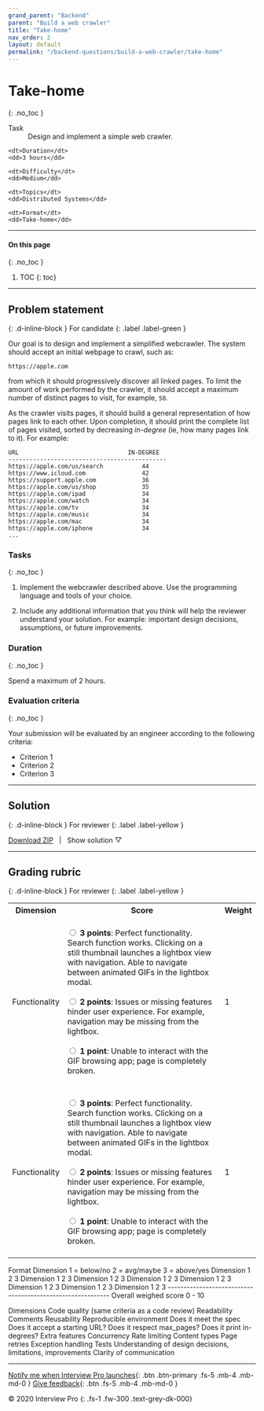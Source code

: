 ```yaml
---
grand_parent: "Backend"
parent: "Build a web crawler"
title: "Take-home"
nav_order: 2
layout: default
permalink: "/backend-questions/build-a-web-crawler/take-home"
---
```



# Take-home
{: .no_toc }

<dl>
    <dt>Task</dt>
    <dd>Design and implement a simple web crawler.</dd>

    <dt>Duration</dt>
    <dd>3 hours</dd>

    <dt>Difficulty</dt>
    <dd>Medium</dd>

    <dt>Topics</dt>
    <dd>Distributed Systems</dd>

    <dt>Format</dt>
    <dd>Take-home</dd>
</dl>


---


#### On this page
{: .no_toc }

1. TOC
{: toc}


---


## Problem statement
{: .d-inline-block } 
For candidate 
{: .label .label-green }


Our goal is to design and implement a simplified webcrawler. The system should accept an initial webpage to crawl, such as:

```
https://apple.com
```

from which it should progressively discover all linked pages. To limit the amount of work performed by the crawler, it should accept a maximum number of distinct pages to visit, for example, `50`.

As the crawler visits pages, it should build a general representation of how pages link to each other. Upon completion, it should print the complete list of pages visited, sorted by decreasing *in-degree* (ie, how many pages link to it). For example:

```
URL                               IN-DEGREE
---------------------------------------------
https://apple.com/us/search           44
https://www.icloud.com                42
https://support.apple.com             36
https://apple.com/us/shop             35
https://apple.com/ipad                34
https://apple.com/watch               34
https://apple.com/tv                  34
https://apple.com/music               34
https://apple.com/mac                 34
https://apple.com/iphone              34
...
```

### Tasks
{: .no_toc }

1. Implement the webcrawler described above. Use the programming language and tools of your choice. 

2. Include any additional information that you think will help the reviewer understand your solution. For example: important design decisions, assumptions, or future improvements.


### Duration
{: .no_toc }

Spend a maximum of 2 hours.


### Evaluation criteria
{: .no_toc }

Your submission will be evaluated by an engineer according to the following criteria:

* Criterion 1
* Criterion 2
* Criterion 3


---


## Solution
{: .d-inline-block } 
For reviewer
{: .label .label-yellow }

<script type="text/javascript" src="{{ "/assets/js/toggle-solution.js" | absolute_url }}"></script>


<a href="https://gist.github.com/git-interview/36afa27c5c1b8476308ad5a9de79dff9/archive/master.zip">Download ZIP</a>
&nbsp;&nbsp;|&nbsp;&nbsp;
<a class="toggle-solution-button">Show solution ▽</a>

<div class="solution">
    <script src="https://gist.github.com/git-interview/36afa27c5c1b8476308ad5a9de79dff9.js?file=readme.md"></script>
    <script src="https://gist.github.com/git-interview/36afa27c5c1b8476308ad5a9de79dff9.js?file=solution.py"></script>
    <script src="https://gist.github.com/git-interview/36afa27c5c1b8476308ad5a9de79dff9.js?file=output.log"></script>
    <script src="https://gist.github.com/git-interview/36afa27c5c1b8476308ad5a9de79dff9.js?file=Dockerfile"></script>
    <script src="https://gist.github.com/git-interview/36afa27c5c1b8476308ad5a9de79dff9.js?file=requirements.txt"></script>
</div>


---


## Grading rubric
{: .d-inline-block } 
For reviewer
{: .label .label-yellow }



<table>
    <tr>
        <th>Dimension</th>
        <th>Score</th>
        <th>Weight</th>
    </tr>
    <tr>
        <td>Functionality</td>
        <td>
            <br>
            <input type="radio" id="male" name="gender" value="male">
            <label for="male"><strong>3 points</strong>: Perfect functionality. Search function works. Clicking on a still thumbnail launches a lightbox view with navigation. Able to navigate between animated GIFs in the lightbox modal.</label>
            <br><br>
            <input type="radio" id="female" name="gender" value="female">
            <label for="female"><strong>2 points</strong>: Issues or missing features hinder user experience. For example, navigation may be missing from the lightbox.</label>
            <br><br>
            <input type="radio" id="other" name="gender" value="other">
            <label for="other"><strong>1 point</strong>: Unable to interact with the GIF browsing app; page is completely broken.</label>
            <br>
            <br>
        </td>
        <td>1</td>
    </tr>
    <tr>
        <td>Functionality</td>
        <td>
            <br>
            <input type="radio" id="male2" name="gender2" value="male2">
            <label for="male2"><strong>3 points</strong>: Perfect functionality. Search function works. Clicking on a still thumbnail launches a lightbox view with navigation. Able to navigate between animated GIFs in the lightbox modal.</label>
            <br><br>
            <input type="radio" id="female2" name="gender2" value="female2">
            <label for="female2"><strong>2 points</strong>: Issues or missing features hinder user experience. For example, navigation may be missing from the lightbox.</label>
            <br><br>
            <input type="radio" id="other2" name="gender2" value="other2">
            <label for="other2"><strong>1 point</strong>: Unable to interact with the GIF browsing app; page is completely broken.</label>
            <br>
            <br>
        </td>
        <td>1</td>
    </tr>
</table>



Format
    Dimension           1 = below/no     2 = avg/maybe    3 = above/yes
    Dimension           1                2                3
    Dimension           1                2                3
    Dimension           1                2                3
    Dimension           1                2                3
    Dimension           1                2                3
    Dimension           1                2                3
    Dimension           1                2                3
    Dimension           1                2                3
    -----------------------------------------------------------
    Overall weighed score            0 - 10




Dimensions
    Code quality (same criteria as a code review)
        Readability
        Comments
        Reusability
        Reproducible environment
        Does it meet the spec
            Does it accept a starting URL?
            Does it respect max_pages?
            Does it print in-degrees?
        Extra features
            Concurrency
            Rate limiting
            Content types
            Page retries
            Exception handling
            Tests
    Understanding of design decisions, limitations, improvements
        Clarity of communication


--- 


[Notify me when Interview Pro launches](/notify-me){: .btn .btn-primary .fs-5 .mb-4 .mb-md-0 }
[Give feedback](/give-feedback){: .btn .fs-5 .mb-4 .mb-md-0 }


© 2020 Interview Pro
{: .fs-1 .fw-300 .text-grey-dk-000}


